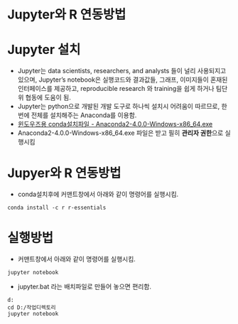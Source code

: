 Jupyter와 R 연동방법
=====================

# Jupyter 설치
- Jupyter는 data scientists, researchers, and analysts 들이 널리 사용되지고 있으며, Jupyter’s notebook은 실행코드와 결과값들, 그래프, 이미지들이 혼재된 인터페이스를 제공하고, reproducible research 와 training을 쉽게 하거나 팀단위 협동에 도움이 됨.
- Jupyter는 python으로 개발된 개발 도구로 하나씩 설치시 어려움이 따르므로, 한번에 전체를 설치해주는 Anaconda를 이용함.
- [윈도우즈용 conda설치파일 - Anaconda2-4.0.0-Windows-x86_64.exe](https://3230d63b5fc54e62148e-c95ac804525aac4b6dba79b00b39d1d3.ssl.cf1.rackcdn.com/Anaconda2-4.0.0-Windows-x86_64.exe)
- Anaconda2-4.0.0-Windows-x86_64.exe 파일은 받고 필히 **관리자 권한**으로 실행시킴

# Jupyer와 R 연동방법
- conda설치후에 커맨트창에서 아래와 같이 명령어를 실행시킴.
```
conda install -c r r-essentials
```

# 실행방법 
- 커맨트창에서 아래와 같이 명령어를 실행시킴.
```
jupyter notebook
```

- jupyter.bat 라는 배치파일로 만들어 놓으면 편리함.
```
d:
cd D:/작업디렉토리
jupyter notebook
```